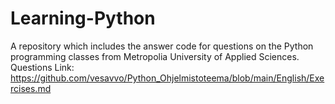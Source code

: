 # Learning-Python

A repository which includes the answer code for questions on the Python programming classes from Metropolia University of Applied Sciences.
Questions Link: https://github.com/vesavvo/Python_Ohjelmistoteema/blob/main/English/Exercises.md
